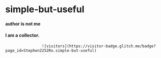 # simple-but-useful
#### author is not me
#### I am a collector.
                    ![visitors](https://visitor-badge.glitch.me/badge?page_id=Stephen2252Ro.simple-but-useful)
